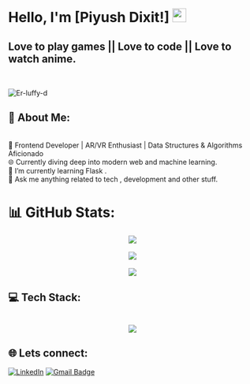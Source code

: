 # Hello, I'm [Piyush Dixit!] <img src="https://media.giphy.com/media/hvRJCLFzcasrR4ia7z/giphy.gif" width="28px" height="28px">

<h2>Love to play games || Love to code || Love to watch anime.</h2> <br>
<p align="left"> <img src="https://komarev.com/ghpvc/?username=Er-luffy-d" alt="Er-luffy-d" /> </p>

## 💫 About Me:
<br>🌟 Frontend Developer | AR/VR Enthusiast | Data Structures & Algorithms Aficionado<br>🌐 Currently diving deep into modern web and machine learning.<br>🌱 I’m currently learning Flask .<br>💬 Ask me anything related to tech , development and other stuff.<br>


# 📊 GitHub Stats:
<p align="center">
<img src = "https://github-readme-stats.vercel.app/api?username=Er-luffy-d&theme=dark&hide_border=false&include_all_commits=true&count_private=true">
<br><br>
<img src = "https://github-readme-streak-stats.herokuapp.com/?user=Er-luffy-d&theme=dark&hide_border=false">
<br><br>
<img src = "https://github-readme-stats.vercel.app/api/top-langs/?username=Er-luffy-d&theme=dark&hide_border=false&include_all_commits=true&count_private=true&layout=compact">
</p>


## 💻 Tech Stack:
<p align="center">
  <br>
    <img src="https://skillicons.dev/icons?i=js,react,html,css,c,cpp,cs,firebase,flask,git,github,mysql,netlify,opencv,py,qt,tailwind,threejs,unity,blender,ae"/>
  <br>
</p>

## 🌐 Lets connect:

[![LinkedIn](https://img.shields.io/badge/LinkedIn-%230077B5.svg?logo=linkedin&logoColor=white)](https://linkedin.com/in/piyush-dixit-062080293)
[![Gmail Badge](https://img.shields.io/badge/-02jan06@gmail.com-c14438?style=flat-square&logo=Gmail&logoColor=white&link=mailto:02jan06@gmail.com)](mailto:02jan06@gmail.com)


